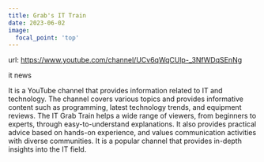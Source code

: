 ```yaml
---
title: Grab's IT Train
date: 2023-06-02
image:
  focal_point: 'top'
---
```


url: https://www.youtube.com/channel/UCv6qWqCUlp-_3NfWDqSEnNg

<!--more-->
it news

It is a YouTube channel that provides information related to IT and technology. The channel covers various topics and provides informative content such as programming, latest technology trends, and equipment reviews. The IT Grab Train helps a wide range of viewers, from beginners to experts, through easy-to-understand explanations. It also provides practical advice based on hands-on experience, and values communication activities with diverse communities. It is a popular channel that provides in-depth insights into the IT field.